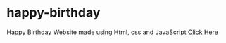 # happy-birthday
Happy Birthday Website made using Html, css and JavaScript
<a href="https://programmergaurav.me/happy-birthday/?name=Gaurav" target="blank">Click Here</a>
